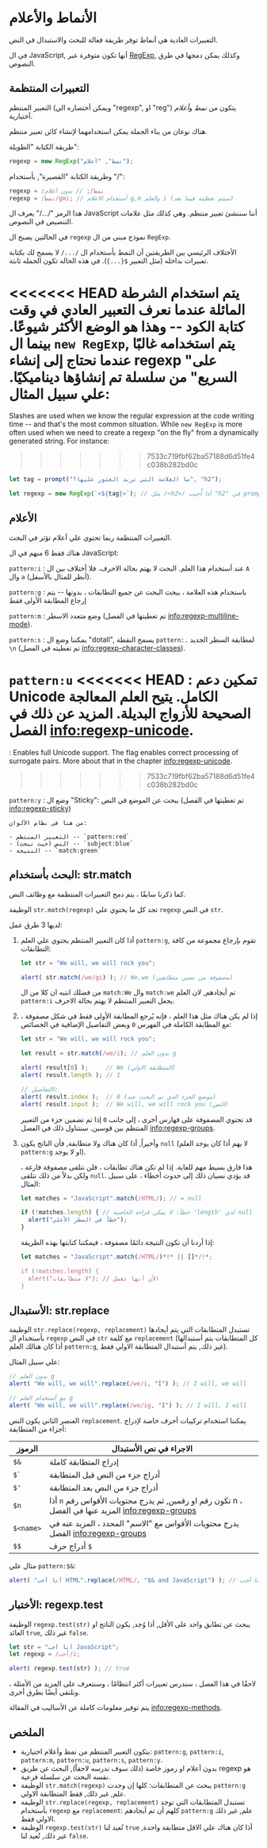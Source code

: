 # الأنماط والأعلام

التعبيرات العادية هي أنماط توفر طريقة فعالة للبحث والاستبدال في النص.

في ال JavaScript, أنها تكون متوفرة عبر [RegExp](mdn:js/RegExp), وكذلك يمكن دمجها في طرق النصوص.

## التعبيرات المنتظمة

النعبير المنتظم (ويمكن أختصاره الي "regexp", او "reg") يتكون من *نمط* و*أعلام* أختيارية.

هناك نوعان من بناء الجملة يمكن استخدامهما لإنشاء كائن تعبير منتظم.

طريقة الكتابة "الطويلة":

```js
regexp = new RegExp("نمط", "أعلام");
```

وطريقة الكتابة "القصيرة", بأستخدام "/":

```js
regexp = /نمط/; // بدون أعلام 
regexp = /نمط/gmi; // أستخدام الاعلام g,m والعلم i (سيتم تغطيته فيما بعد)
```

هذا الرمز "/.../" يعرف ال JavaScript أننا سننشئ تعبير منتظم. وهي كذلك مثل علامات التنصيص في النصوص.

في الحالتين يصبح ال `regexp` نموذج مبني من ال `RegExp`.

الأختلاف الرئيسي بين الطريقتين أن النمط بأستخدام ال `/.../` لا يسمح لك بكتابة تعبيرات بداخله (مثل التعبير `${...}`). في هذه الحاله تكون الجمله ثابتة.

<<<<<<< HEAD
يتم استخدام الشرطة المائلة عندما نعرف التعبير العادي في وقت كتابة الكود -- وهذا هو الوضع الأكثر شيوعًا. بينما ال `new RegExp`, يتم استخدامه غالبًا عندما نحتاج إلى إنشاء regexp "على السريع" من سلسلة تم إنشاؤها ديناميكيًا. علي سبيل المثال:
=======
Slashes are used when we know the regular expression at the code writing time -- and that's the most common situation. While `new RegExp` is more often used when we need to create a regexp "on the fly" from a dynamically generated string. For instance:
>>>>>>> 7533c719fbf62ba57188d6d51fe4c038b282bd0c

```js
let tag = prompt("ما العلامة التي تريد العثور عليها؟", "h2");

let regexp = new RegExp(`<${tag}>`); // مثل /<h2>/ أذا أُجيب "h2" في prompt أعلاه
```

## الأعلام

التعبيرات المنتظمة ربما تحتوي علي أعلام تؤثر في البحث.

هناك فقط 6 منهم في ال JavaScript:

`pattern:i`
: عند أستخدام هذا العلم. البحث لا يهتم بحالة الاحرف. فلا أختلاف بين ال `A` وال `a` (أنظر للمثال بالأسفل).

`pattern:g`
: باستخدام هذه العلامة ، يبحث البحث عن جميع التطابقات ، بدونها -- يتم إرجاع المطابقة الأولى فقط

`pattern:m`
: وضع متعدد الاسطر (تم تغطيتها في الفصل <info:regexp-multiline-mode>).

`pattern:s`
: يمكننا وضع ال "dotall", يسمح النقطة `pattern:.` لمطابقة السطر الجديد `\n` (تم تغطيته في الفصل <info:regexp-character-classes>).

`pattern:u`
<<<<<<< HEAD
: تمكين دعم Unicode الكامل. يتيح العلم المعالجة الصحيحة للأزواج البديلة. المزيد عن ذلك في الفصل <info:regexp-unicode>.
=======
: Enables full Unicode support. The flag enables correct processing of surrogate pairs. More about that in the chapter <info:regexp-unicode>.
>>>>>>> 7533c719fbf62ba57188d6d51fe4c038b282bd0c

`pattern:y`
: وضع ال "Sticky": يبحث عن الموضع في النص (تم تغطيتها في الفصل <info:regexp-sticky>)

```smart header="الألوان"
من هنا في نظام الألوان:

- التعبير المنتظم -- `pattern:red`
- النص (حيث نبحث) -- `subject:blue`
- النتيجة -- `match:green`
```

## البحث بأستخدام: str.match

كما ذكرنا سابقًا ، يتم دمج التعبيرات المنتظمة مع وظائف النص.

الوظيفة `str.match(regexp)` تجد كل ما يحتوي علي `regexp` في النص `str`.

لديها 3 طرق عمل:

1. أذا كان التعبير المنتظم يحتوي علي العلم `pattern:g`, تقوم بإرجاع مجموعة من كافة التطابقات:
    ```js run
    let str = "We will, we will rock you";

    alert( str.match(/we/gi) ); // We,we (مصفوفة من نصين متطابقين)
    ```
    من فضلك انتبه ان كلا من ال `match:We` وال `match:we` تم أيجادهم, لان العلم `pattern:i` يجعل التعبير المنتظم لا يهتم بحالة الاحرف.

2. إذا لم يكن هناك مثل هذا العلم ، فإنه يُرجع المطابقة الأولى فقط في شكل مصفوفة ، مع المطابقة الكاملة في الفهرس `0` وبعض التفاصيل الإضافية في الخصائص:
    ```js run
    let str = "We will, we will rock you";

    let result = str.match(/we/i); // بدون العلم g

    alert( result[0] );     // We (المتطابقة الاولي)
    alert( result.length ); // 1

    // االتفاصيل:
    alert( result.index );  // 0 (موضع الجزء الذي تم البحث عنه)
    alert( result.input );  // We will, we will rock you (النص)
    ```
    قد تحتوي المصفوفة على فهارس أخرى ، إلى جانب `0` إذا تم تضمين جزء من التعبير المنتظم بين قوسين. سنتناول ذلك في الفصل  <info:regexp-groups>.

3. وأخيراُ, أذا كان هناك ولا متطابقة, فأن الناتج يكون `null` (لا يهم أذا كان يوجد العلم `pattern:g` او لا يوجد).

    هذا فارق بسيط مهم للغاية. إذا لم تكن هناك تطابقات ، فلن نتلقى مصفوفة فارغة ، ولكن بدلاً من ذلك نتلقى `null`. قد يؤدي نسيان ذلك إلى حدوث أخطاء ، على سبيل المثال:

    ```js run
    let matches = "JavaScript".match(/HTML/); // = null

    if (!matches.length) { // خطأ: لا يمكن قراءة الخاصية 'length' لدي null
      alert("خطأ في السطر الأعلي");
    }
    ```

    إذا أردنا أن تكون النتيجة دائمًا مصفوفة ، فيمكننا كتابتها بهذه الطريقة:

    ```js run
    let matches = "JavaScript".match(/HTML/)*!* || []*/!*;

    if (!matches.length) {
      alert("لا متطابقات"); // الأن أنها تعمل
    }
    ```

## الأستبدال: str.replace

الوظيفة `str.replace(regexp, replacement)` تستبدل المتطابقات التي يتم أيجادها بأستخدام ال `regexp` في النص `str` مع كلمة `replacement` (كل المتطابقات يتم أستبدالها أذا كان هنالك العلم `pattern:g`, غير ذلك, يتم أستبدال المتطابقة الاولي فقط).

علي سبيل المثال:

```js run
// بدون العلم g 
alert( "We will, we will".replace(/we/i, "I") ); // I will, we will

// مع أستخدام العلم g
alert( "We will, we will".replace(/we/ig, "I") ); // I will, I will
```

العنصر الثاني يكون النص `replacement`. يمكننا استخدام تركيبات أحرف خاصة لإدراج أجزاء من المتطابقة:

| الرموز | الاجراء في نص الأستبدال |
|--------|--------|
|`$&`|إدراج المتطابقة كاملة|
|<code>$&#096;</code>|أدراج جزء من النص قبل المتطابقة|
|`$'`|أدراج جزء من النص بعد المتطابقة|
|`$n`|أذا `n` تكون رقم او رقمين, ثم يدرج محتويات الأقواس رقم n ، المزيد عنها في الفصل <info:regexp-groups>|
|`$<name>`|يدرج محتويات الأقواس مع "الاسم" المحدد ، المزيد عنه في الفصل <info:regexp-groups>|
|`$$`|أدراج حرف `$` |

مثال علي `pattern:$&`:

```js run
alert( "أنا أحب HTML".replace(/HTML/, "$& and JavaScript") ); // أنا أحب HTML and JavaScript
```

## الأختبار: regexp.test

الوظيفة `regexp.test(str)` يبحث عن تطابق واحد على الأقل, أذا وُجد, يكون الناتج او العائد `true`, غير ذلك `false`.

```js run
let str = "أنا أحب JavaScript";
let regexp = /أحب/i;

alert( regexp.test(str) ); // true
```

لاحقًا في هذا الفصل ، سندرس تعبيرات أكثر انتظامًا ، وسنتعرف على المزيد من الأمثلة ، ونلتقي أيضًا بطرق أخرى.

يتم توفير معلومات كاملة عن الأساليب في المقالة <info:regexp-methods>.

## الملخص

- يتكون التعبير المنتظم من نمط وأعلام اختيارية: `pattern:g`, `pattern:i`, `pattern:m`, `pattern:u`, `pattern:s`, `pattern:y`.
- بدون أعلام او رموز خاصة  (ذلك سوف ندرسه لاحقاً), البحث عن طريق regexp هو نفسه البحث عن سلسلة فرعية.
- الوظيفة `str.match(regexp)` يبحث عن المتطابقات: كلها إن وجدت `pattern:g` علم, غير ذلك, فقط المتطابقة الاولي.
- الوظيفة `str.replace(regexp, replacement)` تستبدل المتطابقات التي توجد بأستخدام `regexp` مع `replacement`: كلهم أن تم أيجادهم `pattern:g` علم, غير ذلك الاولي فقط.
- الوظيفة `regexp.test(str)` تُعيد لنا `true` أذا كان هناك علي الاقل متطابقة واحدة, غير ذلك, تُعيد لنا `false`.
